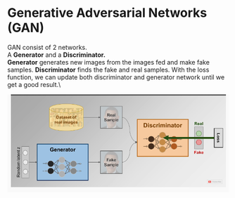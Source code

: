 # Generative Adversarial Networks (GAN)
  
  
GAN consist of 2 networks. \
A **Generator** and a **Discriminator.** \
**Generator** generates new images from the images fed and make fake samples. **Discriminator** finds the fake and real samples. With the loss function, we can update both discriminator and generator network until we get a good result.\
  
  
<img src="https://github.com/Amchuz/Generative-Adversarial-Networks-GAN/blob/master/GAN.png">
